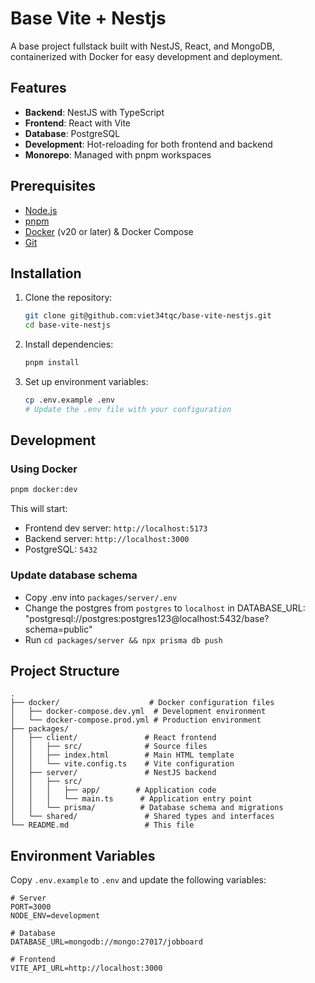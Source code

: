 # Base Vite + Nestjs

A base project fullstack built with NestJS, React, and MongoDB, containerized with Docker for easy development and deployment.

## Features

- **Backend**: NestJS with TypeScript
- **Frontend**: React with Vite
- **Database**: PostgreSQL
- **Development**: Hot-reloading for both frontend and backend
- **Monorepo**: Managed with pnpm workspaces

## Prerequisites

- [Node.js](https://nodejs.org/)
- [pnpm](https://pnpm.io/)
- [Docker](https://www.docker.com/) (v20 or later) & Docker Compose
- [Git](https://git-scm.com/)

## Installation

1. Clone the repository:

   ```bash
   git clone git@github.com:viet34tqc/base-vite-nestjs.git
   cd base-vite-nestjs
   ```

2. Install dependencies:

   ```bash
   pnpm install
   ```

3. Set up environment variables:

   ```bash
   cp .env.example .env
   # Update the .env file with your configuration
   ```

## Development

### Using Docker

```bash
pnpm docker:dev
```

This will start:

- Frontend dev server: `http://localhost:5173`
- Backend server: `http://localhost:3000`
- PostgreSQL: `5432`

### Update database schema

- Copy .env into `packages/server/.env`
- Change the postgres from `postgres` to `localhost` in DATABASE_URL: "postgresql://postgres:postgres123@localhost:5432/base?schema=public"
- Run `cd packages/server && npx prisma db push`

## Project Structure

```text
.
├── docker/                    # Docker configuration files
│   ├── docker-compose.dev.yml  # Development environment
│   └── docker-compose.prod.yml # Production environment
├── packages/
│   ├── client/               # React frontend
│   │   ├── src/              # Source files
│   │   ├── index.html        # Main HTML template
│   │   └── vite.config.ts    # Vite configuration
│   ├── server/               # NestJS backend
│   │   ├── src/
│   │   │   ├── app/        # Application code
│   │   │   └── main.ts      # Application entry point
│   │   └── prisma/          # Database schema and migrations
│   └── shared/               # Shared types and interfaces
└── README.md                 # This file
```

## Environment Variables

Copy `.env.example` to `.env` and update the following variables:

```env
# Server
PORT=3000
NODE_ENV=development

# Database
DATABASE_URL=mongodb://mongo:27017/jobboard

# Frontend
VITE_API_URL=http://localhost:3000
```
